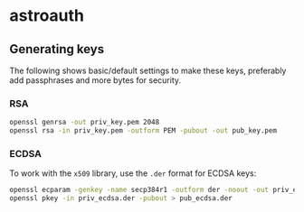 # astroauth

## Generating keys
The following shows basic/default settings to make these keys, preferably add passphrases and more bytes for security.

### RSA
```bash
openssl genrsa -out priv_key.pem 2048
openssl rsa -in priv_key.pem -outform PEM -pubout -out pub_key.pem
```

### ECDSA
To work with the `x509` library, use the `.der` format for ECDSA keys:
```bash
openssl ecparam -genkey -name secp384r1 -outform der -noout -out priv_ecdsa.der
openssl pkey -in priv_ecdsa.der -pubout > pub_ecdsa.der
```
